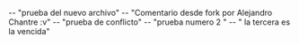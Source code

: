 -- "prueba del nuevo archivo" 
-- "Comentario desde fork por Alejandro Chantre :v"
-- "prueba de conflicto"
-- "prueba numero 2 "
-- " la tercera es la vencida"
